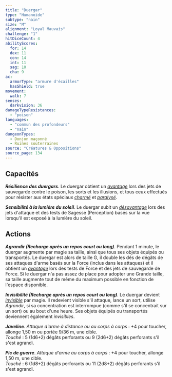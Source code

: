 ```yaml
---
title: "Duergar"
type: "Humanoïde"
subtype: "nain"
size: "M"
alignment: "Loyal Mauvais"
challenge: "1"
hitDiceCount: 4
abilityScores:
  for: 14
  dex: 11
  con: 14
  int: 11
  sag: 10
  cha: 9
ac: 
  armorType: "armure d'écailles"
  hasShield: true
movement: 
  walk: 7
senses: 
  darkvision: 36
damageTypeResistances: 
  - "poison"
languages: 
  - "commun des profondeurs"
  - "nain"
dungeonTypes:
  - Donjon maçonné
  - Ruines souterraines
source: "Créatures & Oppositions"
source_page: 134
---
```

## Capacités
_**Résilience des duergars**_. Le duergar obtient un [_avantage_](/utiliser-les-caracteristiques/#avantage-et-desavantage) lors des jets de sauvegarde contre le poison, les sorts et les illusions, et tous ceux effectués pour résister aux états spéciaux [_charmé_](/gerer-la-sante-du-personnage/#charme) et [_paralysé_](/gerer-la-sante-du-personnage/#paralyse).

_**Sensibilité à la lumière du soleil**_. Le duergar subit un [_désavantage_](/utiliser-les-caracteristiques/#avantage-et-desavantage) lors des jets d'attaque et des tests de Sagesse (Perception) basés sur la vue lorsqu'il est exposé à la lumière du soleil.

## Actions
_**Agrandir (Recharge après un repos court ou long)**_. Pendant 1 minute, le duergar augmente par magie sa taille, ainsi que tous ses objets équipés ou transportés. Le duergar est alors de taille G, il double les dés de dégâts de ses attaques d'arme basés sur la Force (inclus dans les attaques) et il obtient un [_avantage_](/utiliser-les-caracteristiques/#avantage-et-desavantage) lors des tests de Force et des jets de sauvegarde de Force. Si le duergar n'a pas assez de place pour adopter une Grande taille, sa taille augmente tout de même du maximum possible en fonction de l'espace disponible.

_**Invisibilité (Recharge après un repos court ou long)**_. Le duergar devient [_invisible_](/gerer-la-sante-du-personnage#invisible) par magie. Il redevient visible s'il attaque, lance un sort, utilise _Agrandir_, si sa concentration est interrompue (comme s'il se concentrait sur un sort) ou au bout d'une heure. Ses objets équipés ou transportés deviennent également _invisibles_.

_**Javeline**_. _Attaque d'arme à distance ou au corps à corps_ : +4 pour toucher, allonge 1,50 m ou portée 9/36 m, une cible.  
_Touché_ : 5 (1d6+2) dégâts perforants ou 9 (2d6+2) dégâts perforants s'il s'est agrandi.

_**Pic de guerre**_. _Attaque d'arme au corps à corps_ : +4 pour toucher, allonge 1,50 m, une cible.  
_Touché_ : 6 (1d8+2) dégâts perforants ou 11 (2d8+2) dégâts perforants s'il s'est agrandi.
